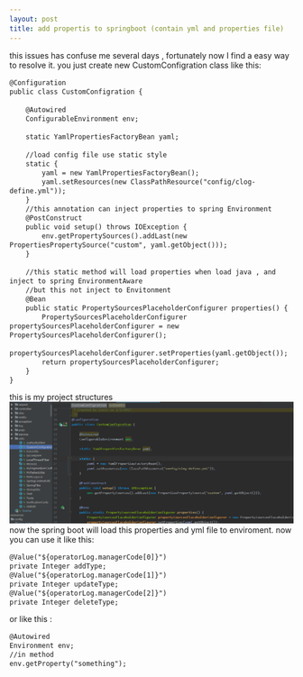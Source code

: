 ```yaml
---
layout: post
title: add propertis to springboot (contain yml and properties file)
---
```


this issues has confuse me several days , fortunately now I find a easy way to  resolve it.
you just create new CustomConfigration class like this:

```
@Configuration
public class CustomConfigration {

    @Autowired
    ConfigurableEnvironment env;

    static YamlPropertiesFactoryBean yaml;

    //load config file use static style
    static {
        yaml = new YamlPropertiesFactoryBean();
        yaml.setResources(new ClassPathResource("config/clog-define.yml"));
    }
    //this annotation can inject properties to spring Environment
    @PostConstruct
    public void setup() throws IOException {
        env.getPropertySources().addLast(new PropertiesPropertySource("custom", yaml.getObject()));
    }

    //this static method will load properties when load java , and inject to spring EnvironmentAware 
    //but this not inject to Envitonment
    @Bean
    public static PropertySourcesPlaceholderConfigurer properties() {
        PropertySourcesPlaceholderConfigurer propertySourcesPlaceholderConfigurer = new PropertySourcesPlaceholderConfigurer();
        propertySourcesPlaceholderConfigurer.setProperties(yaml.getObject());
        return propertySourcesPlaceholderConfigurer;
    }
}
```

this is my project structures
 ![image help](images/projectstructures.png)
now the spring boot will load this properties and yml file to enviroment.
now you can use it like this:
```
@Value("${operatorLog.managerCode[0]}")
private Integer addType;
@Value("${operatorLog.managerCode[1]}")
private Integer updateType;
@Value("${operatorLog.managerCode[2]}")
private Integer deleteType;
```

or like this :
```
@Autowired
Environment env;
//in method
env.getProperty("something");
```